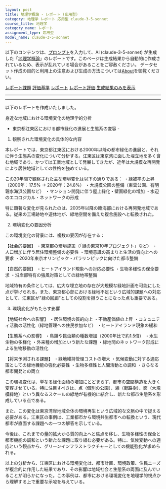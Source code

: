 ```yaml
---
layout: post
title: 地理学概論 - レポート (応用型)
category: 地理学 レポート 応用型 claude-3-5-sonnet
course_title: 地理学
category_name: レポート
assignment_type: 応用型
model_name: claude-3-5-sonnet
---
```


以下のコンテンツは、[プロンプト](http://127.0.0.1:8000/generated/地理学/claude-3-5-sonnet/prompt_レポート-応用型.md)を入力して、AI (claude-3-5-sonnet) が生成した「[地理学概論](/contents/地理学/)」のレポートです。このページは生成結果から自動的に作成されているため、表示が乱れている場合があることをご容赦ください。
データセット作成の目的と利用上の注意および生成の方法については[About](/About)を御覧ください。

[レポート課題](../レポート課題-応用型)
[評価基準](../評価基準-応用型)
[レポート](../レポート-応用型)
[レポート評価](../レポート評価-応用型)
[生成結果のみを表示](http://127.0.0.1:8000/generated/地理学/claude-3-5-sonnet/レポート-応用型.md)
  

***
***
  
以下のレポートを作成いたしました。

身近な地域における環境変化の地理学的分析
- 東京都江東区における都市緑化の進展と生態系の変容 -

1. 観察された環境変化の具体的な内容

本レポートでは、東京都江東区における2000年以降の都市緑化の進展と、それに伴う生態系の変化について分析する。江東区は東京湾に面した埋立地を多く含む地域であり、かつては工業地域として発展してきたが、近年は大規模な再開発により居住地域としての性格を強めている。

この20年間で観察された主な環境変化は以下の通りである：
・緑被率の上昇（2000年：17.5% → 2020年：24.8%）
・大規模公園の整備（東雲公園、有明親水海浜公園など）
・マンション開発に伴う屋上緑化・壁面緑化の増加
・水辺のエコロジカル・ネットワークの形成

特に顕著な変化が見られたのは、2005年以降の臨海部における再開発地域である。従来の工場跡地や遊休地が、緑地空間を備えた複合施設へと転換された。

2. 環境変化の要因分析

この環境変化の背景には、複数の要因が存在する：

【社会的要因】
・東京都の環境施策（「緑の東京10年プロジェクト」など）
・人口増加に伴う居住環境整備の必要性
・環境意識の高まりと生活の質向上への要求
・2020年東京オリンピック・パラリンピックに向けた都市整備

【自然的要因】
・ヒートアイランド現象への対応必要性
・生物多様性の保全要求
・沿岸部特有の強風対策としての緑地帯整備

地域特有の条件としては、広大な埋立地の存在が大規模な緑地計画を可能にした点が挙げられる。また、東京都心部における緑地不足という広域的課題への対応として、江東区が"緑の回廊"としての役割を担うことになった点も重要である。

3. 環境変化がもたらす影響

【地域社会への影響】
・居住環境の質的向上
・不動産価値の上昇
・コミュニティ活動の活性化（緑地管理への住民参加など）
・ヒートアイランド現象の緩和

【生態系への影響】
・鳥類や昆虫類の種数増加（2000年比で約1.5倍）
・水生生物の多様化
・外来種の増加という新たな課題
・緑地間のネットワーク形成による生物移動の活性化

【将来予測される課題】
・緑地維持管理コストの増大
・気候変動に対する適応策としての緑地機能の強化必要性
・生物多様性と人間活動との調和
・さらなる都市開発との両立

この環境変化は、単なる緑化面積の増加にとどまらず、都市の空間構造を大きく変容させている。特に注目すべきは、点（個別の公園）、線（街路樹）、面（大規模緑地）という異なるスケールの緑地が有機的に結合し、新たな都市生態系を形成している点である。

また、この変化は東京湾岸地域全体の環境再生という広域的な文脈の中で捉える必要がある。江東区の事例は、工業都市から環境共生都市への転換という、現代都市が直面する課題への一つの解答を示している。

今後は、これまでの量的拡大から質的向上へと焦点を移し、生物多様性の保全と都市機能の調和という新たな課題に取り組む必要がある。特に、気候変動への適応という観点から、グリーンインフラストラクチャーとしての機能強化が求められる。

以上の分析から、江東区における環境変化は、都市計画、環境政策、住民ニーズが複合的に作用した結果であり、その影響は地域社会と生態系の両面に及んでいることが明らかになった。この事例は、都市における環境変化を地理学的視点から理解する上で重要な示唆を与えている。
